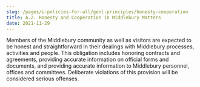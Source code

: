 ```yaml
---
slug: /pages/i-policies-for-all/genl-principles/honesty-cooperation
title: A.2. Honesty and Cooperation in Middlebury Matters
date: 2021-11-29
---
```


Members of the Middlebury community as well as visitors are expected to be honest and straightforward in their dealings with Middlebury processes, activities and people.  This obligation includes honoring contracts and agreements, providing accurate information on official forms and documents, and providing accurate information to Middlebury personnel, offices and committees.  Deliberate violations of this provision will be considered serious offenses. 